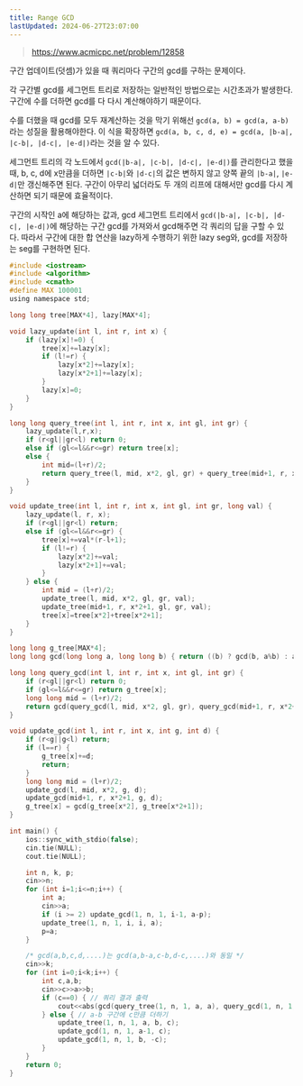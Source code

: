 ```yaml
---
title: Range GCD
lastUpdated: 2024-06-27T23:07:00
---
```


> https://www.acmicpc.net/problem/12858

구간 업데이트(덧셈)가 있을 때 쿼리마다 구간의 gcd를 구하는 문제이다. 

각 구간별 gcd를 세그먼트 트리로 저장하는 일반적인 방법으로는 시간초과가 발생한다. 구간에 수를 더하면 gcd를 다 다시 계산해야하기 때문이다.

수를 더했을 때 gcd를 모두 재계산하는 것을 막기 위해선 `gcd(a, b) = gcd(a, a-b)`라는 성질을 활용해야한다. 이 식을 확장하면 `gcd(a, b, c, d, e) = gcd(a, |b-a|, |c-b|, |d-c|, |e-d|)`라는 것을 알 수 있다.

세그먼트 트리의 각 노드에서 `gcd(|b-a|, |c-b|, |d-c|, |e-d|)`를 관리한다고 했을 때, b, c, d에 x만큼을 더하면 `|c-b|`와 `|d-c|`의 값은 변하지 않고 양쪽 끝의 `|b-a|`, `|e-d|`만 갱신해주면 된다. 구간이 아무리 넓더라도 두 개의 리프에 대해서만 gcd를 다시 계산하면 되기 때문에 효율적이다.

구간의 시작인 a에 해당하는 값과, gcd 세그먼트 트리에서 `gcd(|b-a|, |c-b|, |d-c|, |e-d|)`에 해당하는 구간 gcd를 가져와서 gcd해주면 각 쿼리의 답을 구할 수 있다. 따라서 구간에 대한 합 연산을 lazy하게 수행하기 위한 lazy seg와, gcd를 저장하는 seg를 구현하면 된다.

```c
#include <iostream>
#include <algorithm>
#include <cmath>
#define MAX 100001
using namespace std;

long long tree[MAX*4], lazy[MAX*4];

void lazy_update(int l, int r, int x) {
    if (lazy[x]!=0) {
        tree[x]+=lazy[x];
        if (l!=r) {
            lazy[x*2]+=lazy[x];
            lazy[x*2+1]+=lazy[x];
        }
        lazy[x]=0;
    }
}

long long query_tree(int l, int r, int x, int gl, int gr) {
    lazy_update(l,r,x);
    if (r<gl||gr<l) return 0;
    else if (gl<=l&&r<=gr) return tree[x];
    else {
        int mid=(l+r)/2;
        return query_tree(l, mid, x*2, gl, gr) + query_tree(mid+1, r, x*2+1, gl, gr);
    }
}

void update_tree(int l, int r, int x, int gl, int gr, long val) {
    lazy_update(l, r, x);
    if (r<gl||gr<l) return;
    else if (gl<=l&&r<=gr) {
        tree[x]+=val*(r-l+1);
        if (l!=r) {
            lazy[x*2]+=val;
            lazy[x*2+1]+=val;
        }
    } else {
        int mid = (l+r)/2;
        update_tree(l, mid, x*2, gl, gr, val);
        update_tree(mid+1, r, x*2+1, gl, gr, val);
        tree[x]=tree[x*2]+tree[x*2+1];
    }
}

long long g_tree[MAX*4];
long long gcd(long long a, long long b) { return ((b) ? gcd(b, a%b) : a); }

long long query_gcd(int l, int r, int x, int gl, int gr) {
    if (r<gl||gr<l) return 0;
    if (gl<=l&&r<=gr) return g_tree[x];
    long long mid = (l+r)/2;
    return gcd(query_gcd(l, mid, x*2, gl, gr), query_gcd(mid+1, r, x*2+1, gl, gr));
}

void update_gcd(int l, int r, int x, int g, int d) {
    if (r<g||g<l) return;
    if (l==r) {
        g_tree[x]+=d;
        return;
    }
    long long mid = (l+r)/2;
    update_gcd(l, mid, x*2, g, d);
    update_gcd(mid+1, r, x*2+1, g, d);
    g_tree[x] = gcd(g_tree[x*2], g_tree[x*2+1]);
}

int main() {
    ios::sync_with_stdio(false);
    cin.tie(NULL);
    cout.tie(NULL);

    int n, k, p;
    cin>>n;
    for (int i=1;i<=n;i++) {
        int a;
        cin>>a;
        if (i >= 2) update_gcd(1, n, 1, i-1, a-p);
        update_tree(1, n, 1, i, i, a);
        p=a;
    }

    /* gcd(a,b,c,d,....)는 gcd(a,b-a,c-b,d-c,....)와 동일 */
    cin>>k;
    for (int i=0;i<k;i++) {
        int c,a,b;
        cin>>c>>a>>b;
        if (c==0) { // 쿼리 결과 출력
            cout<<abs(gcd(query_tree(1, n, 1, a, a), query_gcd(1, n, 1, a, b-1)))<<'\n';
        } else { // a-b 구간에 c만큼 더하기
            update_tree(1, n, 1, a, b, c);
            update_gcd(1, n, 1, a-1, c);
            update_gcd(1, n, 1, b, -c);
        }
    }
    return 0;
}
```